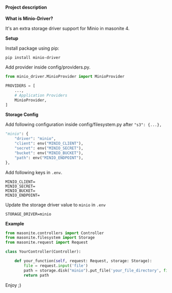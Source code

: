 #### Project description

**What is Minio-Driver?**

It's an extra storage driver support for Minio in masonite 4.

**Setup**

Install package using pip:

```shell
pip install minio-driver
```

Add provider inside config/providers.py.

```python
from minio_driver.MinioProvider import MinioProvider

PROVIDERS = [
    ...,
    # Application Providers
    MinioProvider,
]
```

**Storage Config**

Add following configuration inside config/filesystem.py after `"s3": {...},`

```python
"minio": {
    "driver": "minio",
    "client": env("MINIO_CLIENT"),
    "secret": env("MINIO_SECRET"),
    "bucket": env("MINIO_BUCKET"),
    "path": env("MINIO_ENDPOINT"),
},
```

Add following keys in `.env`.

```shell
MINIO_CLIENT=
MINIO_SECRET=
MINIO_BUCKET=
MINIO_ENDPOINT=
```

Update the storage driver value to `minio` in `.env`

```shell
STORAGE_DRIVER=minio
```

**Example**

```python
from masonite.controllers import Controller
from masonite.filesystem import Storage
from masonite.request import Request

class YourController(Controller):

    def your_function(self, request: Request, storage: Storage):
        file = request.input('file')
        path = storage.disk("minio").put_file('your_file_directory', file)
        return path
```

Enjoy ;)
